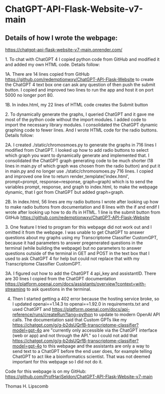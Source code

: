 # ChatGPT-API-Flask-Website-v7-main

## Details of how I wrote the webpage:</h2>
https://chatgpt-api-flask-website-v7-main.onrender.com/

1\. To chat with ChatGPT 4 I copied python code from GitHub and modified it and added my own HTML code.  Details follow:

1A. There are 14 lines copied from GitHub https://github.com/redemptionwxy/ChatGPT-API-Flask-Website to create the ChatGPT 4 text box one can ask any question of then push the submit button.  I copied and improved two lines to run the app and host it on port 5000 no longer port 80.</ul>

1B. In index.html, my 22 lines of HTML code creates the Submit button

2\. To dynamically generate the graphs, I queried ChatGPT and it gave me most of the python code without the import modules.  I added code to import the necessary library modules.   I consolidated the ChatGPT dynamic graphing code to fewer lines.  And I wrote HTML code for the radio buttons.  Details follow:</p>

2A. I created ./static/chromosmoes.py to generate the graphs in 716 lines I modified from ChatGPT.  I looked up how to add radio buttons to select which graph you want to dynamically generate and implemented that.  I consolidated the ChatGPT graph generating code to be much shorter (18 lines in main.py of which graph was chosen from the radio button) and put it in main.py and no longer use ./static/chromosmoes.py 716 lines.  I copied and improved one line to return render_template('index.html', prompt=prompt, response=response, graph=graph) which is to send the variables prompt, response, and graph to index.html, to make the webpage dynamic, that I got from ChatGPT but added graph=graph.

2B. In index.html, 56 lines are my radio buttons I wrote after looking up how to make radio buttons from documentation and 8 lines with the if and endif I wrote after looking up how to do ifs in HTML.  1 line is the submit button from GitHub https://github.com/redemptionwxy/ChatGPT-API-Flask-Website

3\. One feature I tried to program for this webpage did not work out and I omitted it from the webpage.  I was unable to get ChatGPT to answer questions about my graphs using my Transcriptome Classifier CustomGPT, because it had parameters to answer pregenerated questions in the terminal (while building the webpage) but no parameters to answer questions outside of the terminal in GET and POST in the text box that I used to ask ChatGPT 4 for help but could not replace that with my Transcriptome Classifier CustomGPT.

3A. I figured out how to add the ChatGPT 4 api_key and assistantID. There are 30 lines I copied from the ChatGPT documentation https://platform.openai.com/docs/assistants/overview?context=with-streaming to ask questions in the terminal.

4. Then I started getting a 402 error because the hosting service broke, so I updated openai==1.14.3 to openai==1.92.0 in requirements.txt and used ChatGPT and https://platform.openai.com/docs/api-reference/runs/createRun?lang=python to update to modern OpenAI API calls.  The documentation said that Custom GPTs like my <a href="Transcriptome Classifier">https://chatgpt.com/g/g-b2dsUQrfB-transcriptome-classifier?model=gpt-4o</a> are "currently only accessible via the ChatGPT interface (web or app) and not through the API." so I could not add that <a href="Transcriptome Classifier">https://chatgpt.com/g/g-b2dsUQrfB-transcriptome-classifier?model=gpt-4o</a> to this webpage and the assistants are only a way to send text to a ChatGPT before the end user does, for example telling ChatGPT to act like a bioinformatics scientist.  That was not deemed important for this webpage so I did not do it.


Code for this webpage is on my GitHub: https://github.com/ProfHariSeldon/ChatGPT-API-Flask-Website-v7-main

Thomas H. Lipscomb
